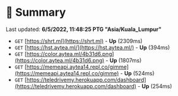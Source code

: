 # 📖 Summary
Last updated: **6/5/2022, 11:48:25 PTG "Asia/Kuala_Lumpur"**

- `GET` [https://shrt.ml](https://shrt.ml) - **Up** (2309ms)
- `GET` [https://hst.aytea.ml/](https://hst.aytea.ml/) - **Up** (394ms)
- `GET` [https://color.aytea.ml/4b31d6.png](https://color.aytea.ml/4b31d6.png) - **Up** (1807ms)
- `GET` [https://memeapi.aytea14.repl.co/gimme](https://memeapi.aytea14.repl.co/gimme) - **Up** (524ms)
- `GET` [https://teledrivemy.herokuapp.com/dashboard](https://teledrivemy.herokuapp.com/dashboard) - **Up** (254ms)
